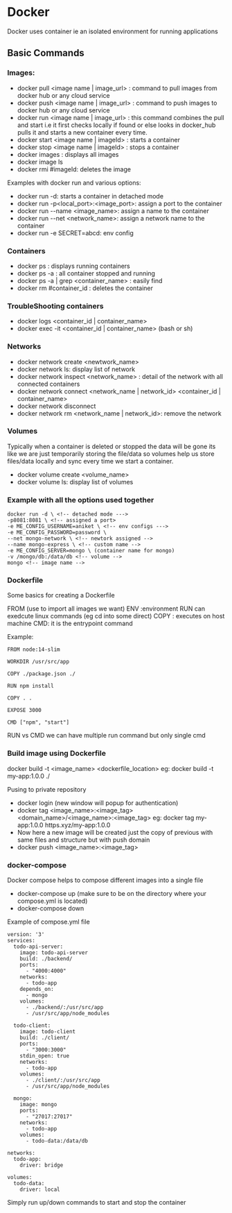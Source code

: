 # Docker

Docker uses container ie an isolated environment for running applications

## Basic Commands

### Images:

- docker pull <image name | image_url> : command to pull images from docker hub or any cloud service
- docker push <image name | image_url> : command to push images to docker hub or any cloud service
- docker run <image name | image_url> : this command combines the pull and start i.e it first checks locally if found or else looks in docker_hub pulls it and starts a new container every time.
- docker start <image name | imageId> : starts a container
- docker stop <image name | imageId> : stops a container
- docker images : displays all images
- docker image ls
- docker rmi #imageId: deletes the image

Examples with docker run and various options:

- docker run -d: starts a container in detached mode
- docker run -p<local_port>:<image_port>: assign a port to the container
- docker run --name <image_name>: assign a name to the container
- docker run --net <network_name>: assign a network name to the container
- docker run -e SECRET=abcd: env config

### Containers

- docker ps : displays running containers
- docker ps -a : all container stopped and running
- docker ps -a | grep <container_name> : easily find
- docker rm #container_id : deletes the container

### TroubleShooting containers

- docker logs <container_id | container_name>
- docker exec -it <container_id | container_name> (bash or sh)

### Networks

- docker network create <newtwork_name>
- docker network ls: display list of network
- docker network inspect <network_name> : detail of the network with all connected containers
- docker network connect <network_name | network_id> <container_id | container_name>
- docker network disconnect <network> <container>
- docker network rm <network_name | network_id>: remove the network

### Volumes

Typically when a container is deleted or stopped the data will be gone its like we are just temporarily storing the file/data so volumes help us store files/data locally and sync every time we start a container.

- docker volume create <volume_name>
- docker volume ls: display list of volumes

### Example with all the options used together

```
docker run -d \ <!-- detached mode --->
-p8081:8081 \ <!-- assigned a port>
-e ME_CONFIG_USERNAME=aniket \ <!-- env configs --->
-e ME_CONFIG_PASSWORD=password \
--net mongo-network \ <!-- newtork assigned -->
--name mongo-express \ <!-- custom name -->
-e ME_CONFIG_SERVER=mongo \ (container name for mongo)
-v /mongo/db:/data/db <!-- volume -->
mongo <!-- image name -->
```

### Dockerfile

Some basics for creating a Dockerfile

FROM (use to import all images we want)
ENV :environment
RUN can exedcute linux commands (eg cd into some direct)
COPY : executes on host machine
CMD: it is the entrypoint command

Example:

```
FROM node:14-slim

WORKDIR /usr/src/app

COPY ./package.json ./

RUN npm install

COPY . .

EXPOSE 3000

CMD ["npm", "start"]
```

RUN vs CMD we can have multiple run command but only single cmd

### Build image using Dockerfile

docker build -t <image_name> <dockerfile_location>
eg: docker build -t my-app:1.0.0 ./

Pusing to private repository

- docker login (new window will popup for authentication)
- docker tag <image_name>:<image_tag> <domain_name>/<image_name>:<image_tag>
  eg: docker tag my-app:1.0.0 https.xyz/my-app:1.0.0
- Now here a new image will be created just the copy of previous
  with same files and structure but with push domain
- docker push <image_name>:<image_tag>

### docker-compose

Docker compose helps to compose different images into a single file

- docker-compose up (make sure to be on the directory where your compose.yml is located)
- docker-compose down

Example of compose.yml file

```
version: '3'
services:
  todo-api-server:
    image: todo-api-server
    build: ./backend/
    ports:
      - "4000:4000"
    networks:
      - todo-app
    depends_on:
      - mongo
    volumes:
      - ./backend/:/usr/src/app
      - /usr/src/app/node_modules

  todo-client:
    image: todo-client
    build: ./client/
    ports:
      - "3000:3000"
    stdin_open: true
    networks:
      - todo-app
    volumes:
      - ./client/:/usr/src/app
      - /usr/src/app/node_modules

  mongo:
    image: mongo
    ports:
      - "27017:27017"
    networks:
      - todo-app
    volumes:
      - todo-data:/data/db

networks:
  todo-app:
    driver: bridge

volumes:
  todo-data:
    driver: local
```

Simply run up/down commands to start and stop the container

